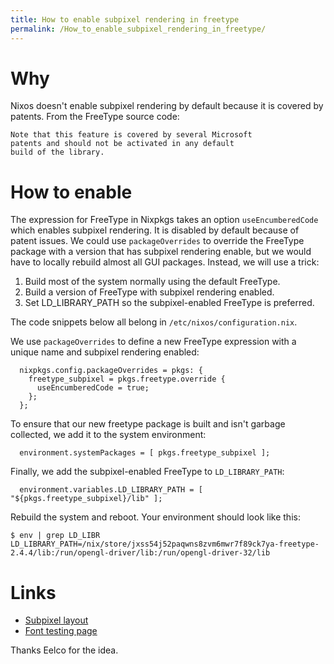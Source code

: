 ```yaml
---
title: How to enable subpixel rendering in freetype
permalink: /How_to_enable_subpixel_rendering_in_freetype/
---
```


Why
===

Nixos doesn't enable subpixel rendering by default because it is covered by patents. From the FreeType source code:

    Note that this feature is covered by several Microsoft
    patents and should not be activated in any default
    build of the library.

How to enable
=============

The expression for FreeType in Nixpkgs takes an option `useEncumberedCode` which enables subpixel rendering. It is disabled by default because of patent issues. We could use `packageOverrides` to override the FreeType package with a version that has subpixel rendering enable, but we would have to locally rebuild almost all GUI packages. Instead, we will use a trick:

1.  Build most of the system normally using the default FreeType.
2.  Build a version of FreeType with subpixel rendering enabled.
3.  Set LD_LIBRARY_PATH so the subpixel-enabled FreeType is preferred.

The code snippets below all belong in `/etc/nixos/configuration.nix`.

We use `packageOverrides` to define a new FreeType expression with a unique name and subpixel rendering enabled:

      nixpkgs.config.packageOverrides = pkgs: {
        freetype_subpixel = pkgs.freetype.override {
          useEncumberedCode = true;
        };
      };

To ensure that our new freetype package is built and isn't garbage collected, we add it to the system environment:

      environment.systemPackages = [ pkgs.freetype_subpixel ];

Finally, we add the subpixel-enabled FreeType to `LD_LIBRARY_PATH`:

      environment.variables.LD_LIBRARY_PATH = [ "${pkgs.freetype_subpixel}/lib" ];

Rebuild the system and reboot. Your environment should look like this:

    $ env | grep LD_LIBR
    LD_LIBRARY_PATH=/nix/store/jxss54j52paqwns8zvm6mwr7f89ck7ya-freetype-2.4.4/lib:/run/opengl-driver/lib:/run/opengl-driver-32/lib

Links
=====

-   [Subpixel layout](http://www.lagom.nl/lcd-test/subpixel.php)
-   [Font testing page](http://www.infinality.net/files/font.html)

Thanks Eelco for the idea.